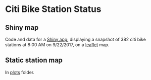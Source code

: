 # Citi Bike Station Status

## Shiny map

Code and data for a [Shiny app](https://chrisgettings.shinyapps.io/Citibike_stations_map/), displaying a snapshot of 382 citi bike stations at 8:00 AM on 9/22/2017, on a [leaflet](https://rstudio.github.io/leaflet/) map.

## Static station map

In [plots](https://github.com/cgettings/Citi-Bike-Station-Status/tree/master/plots) folder.
